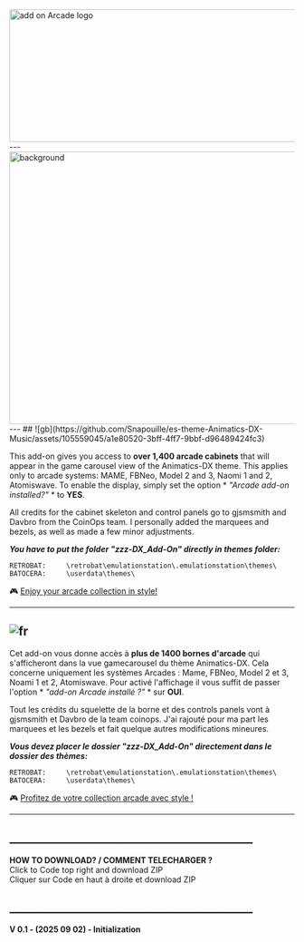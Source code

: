 <img width="862" height="234" alt="add on Arcade logo" src="https://github.com/user-attachments/assets/9b114e12-b00b-4eb8-800c-c8a37859022d" />  
---  
<img width="2000" height="481" alt="background" src="https://github.com/user-attachments/assets/bc1fe8b0-96c3-40ae-a11e-36d0aee5864c" />  
---  
## ![gb](https://github.com/Snapouille/es-theme-Animatics-DX-Music/assets/105559045/a1e80520-3bff-4ff7-9bbf-d96489424fc3) 

This add-on gives you access to **over 1,400 arcade cabinets** that will appear in the game carousel view of the Animatics-DX theme. This applies only to arcade systems: MAME, FBNeo, Model 2 and 3, Naomi 1 and 2, Atomiswave.
To enable the display, simply set the option * *"Arcade add-on installed?"* * to **YES**.

All credits for the cabinet skeleton and control panels go to gjsmsmith and Davbro from the CoinOps team. I personally added the marquees and bezels, as well as made a few minor adjustments.

***You have to put the folder "zzz-DX_Add-On" directly in themes folder:***

    RETROBAT:     \retrobat\emulationstation\.emulationstation\themes\
    BATOCERA:     \userdata\themes\

 🎮 <ins>Enjoy your arcade collection in style!</ins>    
  
---
  
## ![fr](https://github.com/Snapouille/es-theme-Animatics-DX-Music/assets/105559045/c889ac90-f68b-4008-80ff-7d1903eed8eb) 

Cet add-on vous donne accès à **plus de 1400 bornes d'arcade** qui s'afficheront dans la vue gamecarousel du thème Animatics-DX. Cela concerne uniquement les systèmes Arcades : Mame, FBNeo, Model 2 et 3, Noami 1 et 2, Atomiswave. 
Pour activé l'affichage il vous suffit de passer l'option * *"add-on Arcade installé ?"* * sur **OUI**. 

Tout les crédits du squelette de la borne et des controls panels vont à gjsmsmith et Davbro de la team coinops. J'ai rajouté pour ma part les marquees et les bezels et fait quelque autres modifications mineures.

***Vous devez placer le dossier "zzz-DX_Add-On" directement dans le dossier des thèmes:***
 
    RETROBAT:     \retrobat\emulationstation\.emulationstation\themes\
    BATOCERA:     \userdata\themes\  
  
 🎮 <ins> Profitez de votre collection arcade avec style !</ins>  
  
---
  
## ___________________________________________
  
**HOW TO DOWNLOAD? / COMMENT TELECHARGER ?**  
    Click to Code top right and download ZIP  
    Cliquer sur Code en haut à droite et download ZIP  
 
## ___________________________________________
**V 0.1 - (2025 09 02) - Initialization**  

